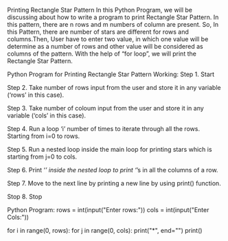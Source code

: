 Printing Rectangle Star Pattern
In this Python Program, we will be discussing about how to write a program to print Rectangle Star Pattern. In this pattern, there are n rows and m numbers of column are present. So, In this Pattern, there are number of stars are different for rows and columns.Then, User have to enter two value, in which one value will be determine as a number of rows and other value will be considered as columns of the pattern. With the help of “for loop”, we will print the Rectangle Star Pattern.

Python Program for Printing Rectangle Star Pattern
Working:
Step 1. Start

Step 2. Take number of rows input from the user and store it in any variable (‘rows’ in this case).

Step 3. Take number of coloum input from the user and store it in any variable (‘cols’ in this case).

Step 4. Run a loop ‘i’ number of times to iterate through all the rows. Starting from i=0 to rows.

Step 5. Run a nested loop inside the main loop for printing stars which is starting from j=0 to cols.

Step 6. Print ‘*’ inside the nested loop to print ‘*’s in all the columns of a row.

Step 7. Move to the next line by printing a new line by using print() function.

Stop 8. Stop

Python Program:
rows = int(input("Enter rows:"))
cols = int(input("Enter Cols:"))

for i in range(0, rows):
    for j in range(0, cols):
        print("*", end="")
    print()
